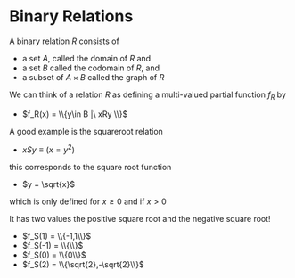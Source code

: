 # Binary Relations

A binary relation $R$ consists of
* a set $A$, called the domain of $R$ and
* a set $B$ called the codomain of $R$, and
* a subset of $A\times B$ called the graph of $R$

We can think of a relation $R$ as defining a multi-valued partial function $f_R$
by 
* $f_R(x) = \\{y\in B |\ xRy \\}$

A good example is the squareroot relation 
* $x S y \equiv (x = y^2)$ 

this corresponds to the square root function 
* $y = \sqrt{x}$ 

which is only defined for $x\ge 0$ and if $x\gt 0$

It has two values the positive square root and the negative square root!
* $f_S(1) = \\{-1,1\\}$
* $f_S(-1) = \\{\\}$
* $f_S(0) = \\{0\\}$
* $f_S(2) = \\{\sqrt{2},-\sqrt{2}\\}$

  
